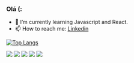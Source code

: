 ### Olá (:

- 🌱 I’m currently learning Javascript and React.
- 📫 How to reach me:  [Linkedin](https://www.linkedin.com/in/bragaamandac/)

[![Top Langs](https://github-readme-stats.vercel.app/api/top-langs/?username=bragaamandac&layout=compact&theme=dracula)](https://github.com/bragaamandac/github-readme-stats)
<div>
 <img src="https://img.shields.io/badge/HTML5-E34F26?style=for-the-badge&logo=html5&logoColor=white"> 
 <img src="https://img.shields.io/badge/CSS3-1572B6?style=for-the-badge&logo=css3&logoColor=white"> 
 <img src="https://img.shields.io/badge/JavaScript-F7DF1E?style=for-the-badge&logo=javascript&logoColor=black"> 
 <img src="https://img.shields.io/badge/Sass-CC6699?style=for-the-badge&logo=sass&logoColor=white"> 
 <img src="https://img.shields.io/badge/React-20232A?style=for-the-badge&logo=react&logoColor=61DAFB">
</div>

